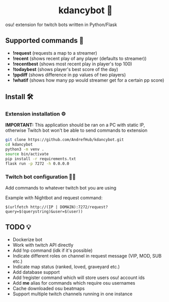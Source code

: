 <h1 align="center">kdancybot 🤖</h1>

osu! extension for twitch bots written in Python/Flask
<!-- <h2 align="center">Supported commands 🤯</h2> -->
## Supported commands 🤯

* **!request**    (requests a map to a streamer)
* **!recent**     (shows recent play of any player (defaults to streamer))
* **!recentbest** (shows most recent play in player's top 100)
* **!todaybest**  (shows player's best score of the day)
* **!ppdiff**     (shows difference in pp values of two players)
* **!whatif**     (shows how many pp would streamer get for a certain pp score)

## Install 🛠️
### Extension installation ⚙️
**IMPORTANT:** This application should be ran on a PC with static IP, otherwise Twitch bot won't be able to send commands to extension 
```bash
git clone https://github.com/AndrefHub/kdancybot.git
cd kdancybot
python3 -m venv .
source bin/activate
pip install -r requirements.txt
flask run -p 7272 -h 0.0.0.0
```
### Twitch bot configuration 👨‍💻
Add commands to whatever twitch bot you are using

Example with Nightbot and request command:
```
$(urlfetch http://(IP | DOMAIN):7272/request?query=$(querystring)&user=$(user))
```
## TODO 💡
* Dockerize bot
* Work with twitch API directly
* Add !np command (idk if it's possible)
* Indicate different roles on channel in request message (VIP, MOD, SUB etc.)
* Indicate map status (ranked, loved, graveyard etc.)
* Add database support
* Add !register command which will store users osu! account ids
* Add **me** alias for commands which require osu usernames
* Cache downloaded osu beatmaps
* Support multiple twitch channels running in one instance
